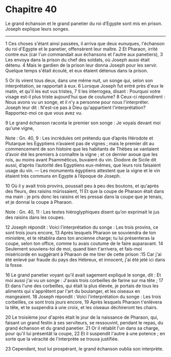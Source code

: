 # Chapitre 40

Le grand échanson et le grand panetier du roi d’Egypte sont mis en prison.
Joseph explique leurs songes.

***

1 Ces choses s'étant ainsi passées, il arriva que deux eunuques, l'échanson du roi d'Egypte et le panetier, offensèrent leur maître. 2 Et Pharaon, irrité contre eux (car l'un commandait aux échansons et l'autre aux panetiers), 3 Les envoya dans la prison du chef des soldats, où Joseph aussi était détenu. 4 Mais le gardien de la prison leur donna Joseph pour les servir. Quelque temps s'était écoulé, et eux étaient détenus dans la prison.


5 Or ils virent tous deux, dans une même nuit, un songe qui, selon son interprétation, se rapportait à eux. 6 Lorsque Joseph fut entré près d'eux le matin, et qu'il les eut vus tristes, 7 Il les interrogea, disant : Pourquoi votre visage est-il plus triste aujourd'hui que de coutume? 8 Ceux-ci répondirent : Nous avons vu un songe, et il n'y a personne pour nous l'interpréter. Joseph leur dit : N'est-ce pas à Dieu qu'appartient l'interprétation? Rapportez-moi ce que vous avez vu.


9 Le grand échanson raconta le premier son songe : Je voyais devant moi qu'une vigne,

<span class="bible-note">Note : </span> Gn. 40, 9 : Les incrédules ont prétendu que d’après Hérodote et Plutarque les Egyptiens n’avaient pas de vignes ; mais le premier dit au commencement de son histoire que les habitants de Thèbes se vantaient d’avoir été les premiers à connaître la vigne ; et ce dernier avoue que les rois, au moins avant Psamméticus, buvaient du vin. Diodore de Sicile dit aussi, d’après l’autorité des Egyptiens eux-mêmes, que leurs rois faisaient usage du vin. ― Les monuments égyptiens attestent que la vigne et le vin étaient très communs en Egypte à l’époque de Joseph.

10 Où il y avait trois provins, poussait peu à peu des boutons, et qu'après des fleurs, des raisins mûrissaient, 11 Et que la coupe de Pharaon était dans ma main : je pris donc les raisins et les pressai dans la coupe que je tenais, et je donnai la coupe à Pharaon.

<span class="bible-note">Note : </span> Gn. 40, 11 : Les textes hiéroglyphiques disent qu’on exprimait le jus des raisins dans les coupes.

12 Joseph répondit : Voici l'interprétation du songe : Les trois provins, ce sont trois jours encore, 13 Après lesquels Pharaon se souviendra de ton ministère, et te rétablira dans ton ancienne charge; tu lui présenteras la coupe, selon ton office, comme tu avais coutume de le faire auparavant. 14 Seulement souviens-toi de moi, quand bien t'arrivera, et fais-moi miséricorde en suggérant à Pharaon de me tirer de cette prison :15 Car j'ai été enlevé par fraude du pays des Hébreux, et innocent, j'ai été jeté ici dans la fosse.


16 Le grand panetier voyant qu'il avait sagement expliqué le songe, dit : Et moi aussi j'ai vu un songe : J'avais trois corbeilles de farine sur ma tête ; 17 Et dans l'une des corbeilles, qui était la plus élevée, je portais de tous les aliments qui s'apprêtent par l'art du boulanger, et les oiseaux en mangeaient. 18 Joseph répondit : Voici l'interprétation du songe : Les trois corbeilles, ce sont trois jours encore, 19 Après lesquels Pharaon t'enlèvera la tête, et te suspendra à une croix, et les oiseaux déchireront tes chairs.


20 Le troisième jour d'après était le jour de la naissance de Pharaon, qui, faisant un grand festin à ses serviteurs, se ressouvint, pendant le repas, du grand échanson et du grand panetier. 21 Or il rétablit l'un dans sa charge, pour qu'il lui présentât la coupe, 22 Et il suspendit l'autre à une potence ; en sorte que la véracité de l'interprète se trouva justifiée.


23 Cependant, tout lui prospérant, le grand échanson oublia son interprète.

